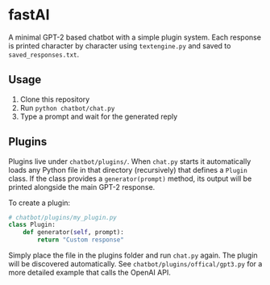 # fastAI

A minimal GPT-2 based chatbot with a simple plugin system. Each response is printed character by character using `textengine.py` and saved to `saved_responses.txt`.

## Usage
1. Clone this repository
2. Run `python chatbot/chat.py`
3. Type a prompt and wait for the generated reply

## Plugins
Plugins live under `chatbot/plugins/`. When `chat.py` starts it automatically loads any Python file in that directory (recursively) that defines a `Plugin` class. If the class provides a `generator(prompt)` method, its output will be printed alongside the main GPT-2 response.

To create a plugin:

```python
# chatbot/plugins/my_plugin.py
class Plugin:
    def generator(self, prompt):
        return "Custom response"
```

Simply place the file in the plugins folder and run `chat.py` again. The plugin will be discovered automatically. See `chatbot/plugins/offical/gpt3.py` for a more detailed example that calls the OpenAI API.
